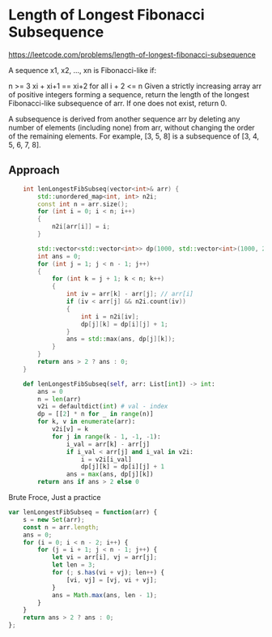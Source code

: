 # Length of Longest Fibonacci Subsequence

https://leetcode.com/problems/length-of-longest-fibonacci-subsequence

A sequence x1, x2, ..., xn is Fibonacci-like if:

n >= 3
xi + xi+1 == xi+2 for all i + 2 <= n
Given a strictly increasing array arr of positive integers forming a sequence, return the length of the longest Fibonacci-like subsequence of arr. If one does not exist, return 0.

A subsequence is derived from another sequence arr by deleting any number of elements (including none) from arr, without changing the order of the remaining elements. For example, [3, 5, 8] is a subsequence of [3, 4, 5, 6, 7, 8].


## Approach 

``` C++
    int lenLongestFibSubseq(vector<int>& arr) {
        std::unordered_map<int, int> n2i;
        const int n = arr.size();
        for (int i = 0; i < n; i++)
        {
            n2i[arr[i]] = i;
        }

        std::vector<std::vector<int>> dp(1000, std::vector<int>(1000, 2));
        int ans = 0;
        for (int j = 1; j < n - 1; j++)
        {   
            for (int k = j + 1; k < n; k++)
            {
                int iv = arr[k] - arr[j]; // arr[i]
                if (iv < arr[j] && n2i.count(iv))
                {
                    int i = n2i[iv];
                    dp[j][k] = dp[i][j] + 1;
                }
                ans = std::max(ans, dp[j][k]);
            }
        }
        return ans > 2 ? ans : 0;
    }
```


``` Python
    def lenLongestFibSubseq(self, arr: List[int]) -> int:
        ans = 0
        n = len(arr)
        v2i = defaultdict(int) # val - index
        dp = [[2] * n for _ in range(n)]
        for k, v in enumerate(arr):
            v2i[v] = k
            for j in range(k - 1, -1, -1):
                i_val = arr[k] - arr[j]
                if i_val < arr[j] and i_val in v2i:
                    i = v2i[i_val]
                    dp[j][k] = dp[i][j] + 1
                ans = max(ans, dp[j][k])
        return ans if ans > 2 else 0
```

Brute Froce, Just a practice
``` JavaScript
var lenLongestFibSubseq = function(arr) {
    s = new Set(arr);
    const n = arr.length;
    ans = 0;
    for (i = 0; i < n - 2; i++) {
        for (j = i + 1; j < n - 1; j++) {
            let vi = arr[i], vj = arr[j];
            let len = 3;
            for (; s.has(vi + vj); len++) {
                [vi, vj] = [vj, vi + vj];
            }
            ans = Math.max(ans, len - 1);
        }
    }
    return ans > 2 ? ans : 0;
};
```